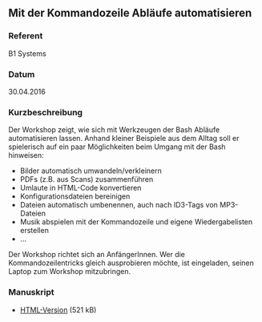 ## Mit der Kommandozeile Abläufe automatisieren

### Referent
B1 Systems

### Datum
30.04.2016

### Kurzbeschreibung
Der Workshop zeigt, wie sich mit Werkzeugen der Bash Abläufe automatisieren
lassen. Anhand kleiner Beispiele aus dem Alltag soll er spielerisch auf ein
paar Möglichkeiten beim Umgang mit der Bash hinweisen:

* Bilder automatisch umwandeln/verkleinern
* PDFs (z.B. aus Scans) zusammenführen
* Umlaute in HTML-Code konvertieren
* Konfigurationsdateien bereinigen
* Dateien automatisch umbenennen, auch nach ID3-Tags von MP3-Dateien
* Musik abspielen mit der Kommandozeile und eigene Wiedergabelisten erstellen
* …

Der Workshop richtet sich an AnfängerInnen. Wer die Kommandozeilentricks gleich
ausprobieren möchte, ist eingeladen, seinen Laptop zum Workshop mitzubringen.


### Manuskript

* [HTML-Version](/download/Vortraege/lit2016-b1-systems-some-bashing.pdf) (521 kB)
